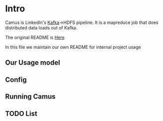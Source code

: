 # Intro
Camus is LinkedIn's [Kafka](http://kafka.apache.org "Kafka")->HDFS pipeline. It is a mapreduce job that does distributed data loads out of Kafka. 

The original README is [Here](./README.orig.md)

In this file we maintain our own README for internal project usage


## Our Usage model


## Config


## Running Camus


## TODO List



